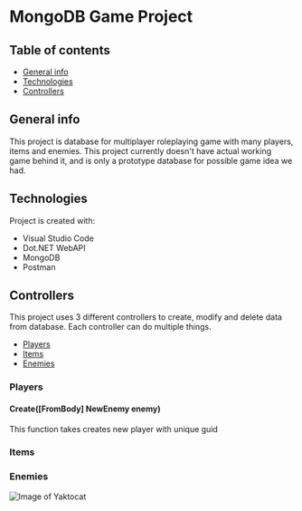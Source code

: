 # MongoDB Game Project

## Table of contents
* [General info](#general-info)
* [Technologies](#technologies)
* [Controllers](#controllers)

## General info
This project is database for multiplayer roleplaying game with many players, items and enemies. This project currently doesn't have actual working game behind it, and is only a prototype database for possible game idea we had.
	
## Technologies
Project is created with:
* Visual Studio Code
* Dot.NET WebAPI
* MongoDB
* Postman

## Controllers
This project uses 3 different controllers to create, modify and delete data from database. Each controller can do multiple things.
* [Players](#players)
* [Items](#items)
* [Enemies](#enemies)

### Players
#### Create([FromBody] NewEnemy enemy)
This function takes  creates new player with unique guid

### Items


### Enemies


![Image of Yaktocat](https://octodex.github.com/images/yaktocat.png)
